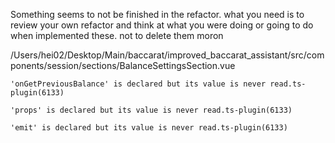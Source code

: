 Something seems to not be finished in the refactor. what you need is to review your own refactor and think at what you were doing or going to do when implemented these. not to delete them moron

/Users/hei02/Desktop/Main/baccarat/improved_baccarat_assistant/src/components/session/sections/BalanceSettingsSection.vue

```
'onGetPreviousBalance' is declared but its value is never read.ts-plugin(6133)
```

```
'props' is declared but its value is never read.ts-plugin(6133)
```

```
'emit' is declared but its value is never read.ts-plugin(6133)
```
